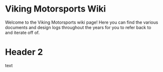 <!-- TITLE: Viking Motorsports -->
<!-- SUBTITLE: Wiki for all Viking Motorspots designs and resources -->

# Viking Motorsports Wiki
Welcome to the Viking Motorsports wiki page! Here you can find the various documents and design logs throughout the years for you to refer back to and iterate off of.

# Header 2
text